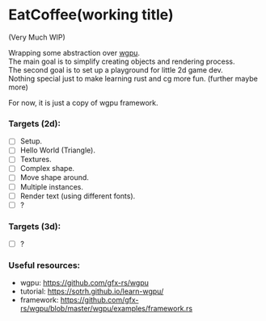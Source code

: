 # EatCoffee(working title)
(Very Much WIP)  

Wrapping some abstraction over [wgpu](https://wgpu.rs/).   
The main goal is to simplify creating objects and rendering process.  
The second goal is to set up a playground for little 2d game dev.  
Nothing special just to make learning rust and cg more fun. (further maybe more)  
  
For now, it is just a copy of wgpu framework.

### Targets (2d):
- [ ] Setup.
- [ ] Hello World (Triangle).
- [ ] Textures.
- [ ] Complex shape.
- [ ] Move shape around.
- [ ] Multiple instances.
- [ ] Render text (using different fonts).
- [ ] ?
### Targets (3d):
- [ ] ?

### Useful resources:
- wgpu: https://github.com/gfx-rs/wgpu
- tutorial: https://sotrh.github.io/learn-wgpu/
- framework: https://github.com/gfx-rs/wgpu/blob/master/wgpu/examples/framework.rs
